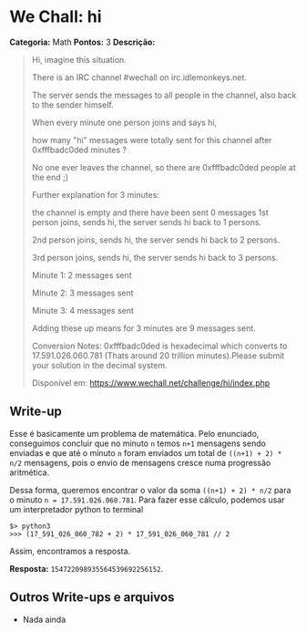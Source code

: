 # We Chall: hi

**Categoria:** Math
**Pontos:** 3
**Descrição:**

>Hi, imagine this situation.
>
>There is an IRC channel #wechall on irc.idlemonkeys.net.
>
>The server sends the messages to all people in the channel, also back to the sender himself.
>
>When every minute one person joins and says hi,
>
>how many "hi" messages were totally sent for this channel after 0xfffbadc0ded minutes ?
>
>No one ever leaves the channel, so there are 0xfffbadc0ded people at the end ;)
>
>
>
>Further explanation for 3 minutes:
>
>the channel is empty and there have been sent 0 messages 1st person joins, sends hi, the server sends hi back to 1 persons.
>
>2nd person joins, sends hi, the server sends hi back to 2 persons.
>
>3rd person joins, sends hi, the server sends hi back to 3 persons.
>
>
>
>Minute 1: 2 messages sent
>
>Minute 2: 3 messages sent
>
>Minute 3: 4 messages sent
>
>Adding these up means for 3 minutes are 9 messages sent.
>
>
>Conversion Notes: 0xfffbadc0ded is hexadecimal which converts to 17.591.026.060.781 (Thats around 20 trillion minutes).Please submit your solution in the decimal system.
>
> Disponível em: https://www.wechall.net/challenge/hi/index.php

## Write-up
Esse é basicamente um problema de matemática. Pelo enunciado, conseguimos concluir que no minuto `n` temos `n+1` mensagens sendo enviadas e que até o minuto `n` foram enviados um total de `((n+1) + 2) * n/2` mensagens, pois o envio de mensagens cresce numa progressão aritmética.

Dessa forma, queremos encontrar o valor da soma `((n+1) + 2) * n/2` para o minuto `n = 17.591.026.060.781`. Para fazer esse cálculo, podemos usar um interpretador python to terminal

```
$> python3
>>> (17_591_026_060_782 + 2) * 17_591_026_060_781 // 2
```
Assim, encontramos a resposta.

**Resposta:** `154722098935564539692256152`.
## Outros Write-ups e arquivos

* Nada ainda
